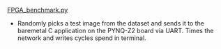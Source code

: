 [FPGA_benchmark.py](/src/python/FPGA_benchmark.py)

- Randomly picks a test image from the dataset and sends it to the baremetal C application on the PYNQ-Z2 board via UART. Times the network and writes cycles spend in terminal.
